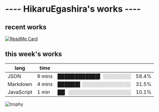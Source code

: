 # ---- HikaruEgashira's works ----

## recent works

[![ReadMe Card](https://github-readme-stats.vercel.app/api/pin/?username=twin-te&repo=twinte-front)](https://github.com/twin-te/twinte-front)

## this week's works

| lang        | time           |                       |        |
| ----------- | -------------- | --------------------- | ------ |
| JSON        | 9 mins         | ████████████▎░░░░░░░░ |  58.4% |
| Markdown    | 4 mins         | ██████▌░░░░░░░░░░░░░░ |  31.5% |
| JavaScript  | 1 min          | ██▏░░░░░░░░░░░░░░░░░░ |  10.1% |

![trophy](https://github-profile-trophy.vercel.app/?username=HikaruEgashira&theme=onedark)
